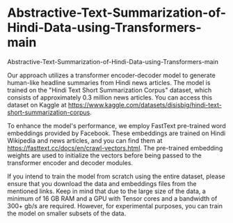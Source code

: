 # Abstractive-Text-Summarization-of-Hindi-Data-using-Transformers-main
Abstractive-Text-Summarization-of-Hindi-Data-using-Transformers-main

Our approach utilizes a transformer encoder-decoder model to generate human-like headline summaries from Hindi news articles. The model is trained on the "Hindi Text Short Summarization Corpus" dataset, which consists of approximately 0.3 million news articles. You can access this dataset on Kaggle at https://www.kaggle.com/datasets/disisbig/hindi-text-short-summarization-corpus.

To enhance the model's performance, we employ FastText pre-trained word embeddings provided by Facebook. These embeddings are trained on Hindi Wikipedia and news articles, and you can find them at https://fasttext.cc/docs/en/crawl-vectors.html. The pre-trained embedding weights are used to initialize the vectors before being passed to the transformer encoder and decoder modules.

If you intend to train the model from scratch using the entire dataset, please ensure that you download the data and embeddings files from the mentioned links. Keep in mind that due to the large size of the data, a minimum of 16 GB RAM and a GPU with Tensor cores and a bandwidth of 300+ gb/s are required. However, for experimental purposes, you can train the model on smaller subsets of the data.
